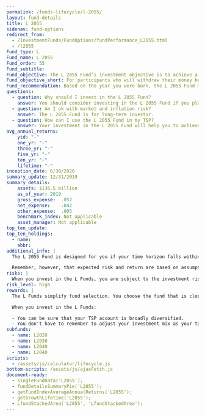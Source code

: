 ```yaml
---
permalink: /funds-lifecycle/l-2055/
layout: fund-details
title: L 2055
sidenav: fund-options
redirect_from:
  - /InvestmentFunds/FundOptions/fundPerformance_L2055.html
  - /l2055
Fund_type: L
Fund_name: L 2055
Fund_order: 55
Fund_subtitle:
Fund_objective: The L 2055 Fund’s investment objective is to achieve a high level of growth with a very low emphasis on preservation of assets. The Fund's allocation in the G, F, C, S, and I Funds is adjusted quarterly. The L 2055 Fund will roll into the L Income Fund automatically in July 2055 when its allocation becomes the same as the allocation of the L Income Fund.
Fund_objective_short: For participants who will withdraw their money beginning 2053 through 2057.
Fund_recommendation: Based on the year you were born, the L 2055 Fund may be a good choice for you because you could have decades until retirement and can ride out any fluctuations in the market.
questions:
  - question: Why should I invest in the L 2055 Fund?
    answer: You should consider investing in the L 2055 Fund if you plan to withdraw from your account between 2053 – 2057.
  - question: Am I ok with market and inflation risk?
    answer: The L 2055 Fund is for long-term investor.
  - question: How can I use the L 2055 Fund in my TSP?
    answer: Your investment in the L 2055 Fund will help you to achieve the best expected return for the amount of expected risk that is appropriate for your time horizon. The L 2055 Fund makes the investing process easy for you because you do not have to figure out how to diversify your account or how and when to rebalance - it’s done for you.
avg_annual_returns:
    ytd: "-"
    one_yr: "-"
    three_yr: "-"
    five_yr: "-"
    ten_yr: "-"
    lifetime: "-"
inception_date: 6/30/2020
summary_update: 12/31/2019
summary_details:
    assets: $136.5 billion
    as_of_year: 2019
    gross_expense:  .052
    net_expense:    .042
    other_expense:  .005
    benchmark_index: Not applicable
    asset_manager: Not applicable
top_ten_update:
top_ten_holdings:
  - name:
    abbr:
additional_info: |
  The L 2055 Fund is designed for you if your time horizon falls within the 2053 through 2057 range. The asset allocation of this fund is adjusted quarterly, moving to a more conservative mix, gradually approaching that of the L Income Fund. Between quarterly adjustments, the asset allocation of the L 2055 Fund is maintained through daily rebalancing to the fund’s target allocation.

  Remember, however, that expected risk and return are based on assumptions about future economic conditions and investment performance. There is no guaranteed rate of return for any period, either short-term or long-term. For the fund’s historical returns, visit [Share Price History]({{ site.baseurl }}/fund-performance/share-price-history/). Past performance does not guarantee future results.
risks: |
  When you invest in the L Funds, you are subject to the investment risks associated with the G, F, C, S, and I funds. Your account is not guaranteed against loss. The L Funds can have periods of gain and loss, just as the individual TSP funds do.
risk_level: high
rewards: |
  The L Funds simplify fund selection. You choose the fund that is closest to your target date (or, if your target date falls between the target dates that are offered, you can split your account between the two target date funds closest to your time horizon).

  When you invest in the L Funds:

  - You can be sure that your TSP account is broadly diversified.
  - You don't have to remember to adjust your investment mix as your target date approaches - it's done for you.
subfunds:
  - name: L2020
  - name: L2030
  - name: L2040
  - name: L2040
scripts:
  - /assets/js/calculator/lifecycle.js
bottom-scripts: /assets/js/ajaxFetch.js
document-ready:
  - singleFundData('L2055');
  - fundDetailsSummaryPie('L2055');
  - getFundIndexAverageAnnualReturns('L2055');
  - getGrowthLifetime('L2055');
  - LfundStackedArea('L2055', 'LfundStackedArea');
---
```

